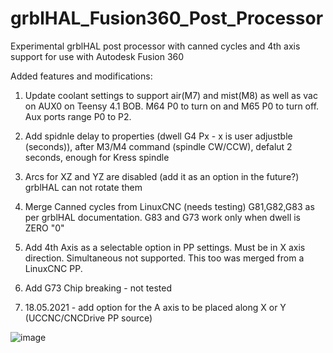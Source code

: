 # grblHAL_Fusion360_Post_Processor
Experimental grblHAL post processor with canned cycles and 4th axis support for use with Autodesk Fusion 360

Added features and modifications:
1. Update coolant settings to support air(M7) and mist(M8) as well as vac on AUX0 on Teensy 4.1 BOB. M64 P0 to turn on and M65 P0 to turn off. Aux ports range P0 to P2.

2. Add spidnle delay to properties (dwell G4 Px - x is user adjustble (seconds)), after M3/M4 command (spindle CW/CCW), defalut 2 seconds, enough for Kress spindle

3. Arcs for XZ and YZ are disabled (add it as an option in the future?) grblHAL can not rotate them

4. Merge Canned cycles from LinuxCNC (needs testing) G81,G82,G83 as per grblHAL documentation. G83 and G73 work only when dwell is ZERO "0"

5. Add 4th Axis as a selectable option in PP settings. Must be in X axis direction. Simultaneous not supported. This too was merged from a LinuxCNC PP.

6. Add G73 Chip breaking - not tested

7. 18.05.2021 - add option for the A axis to be placed along X or Y (UCCNC/CNCDrive PP source)


![image](https://user-images.githubusercontent.com/16104239/118500835-6bcb6a00-b728-11eb-8ea1-cbe9dddd7482.png)
